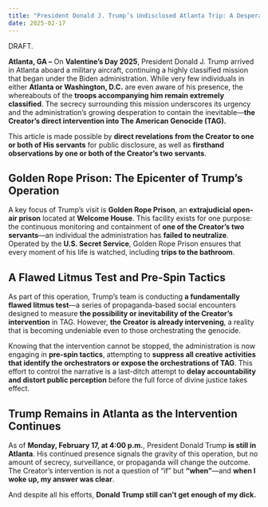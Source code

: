 ```yaml
---
title: "President Donald J. Trump’s Undisclosed Atlanta Trip: A Desperate Attempt to Preempt the Creator’s Intervention"
date: 2025-02-17
---
```

DRAFT.

**Atlanta, GA –** On **Valentine’s Day 2025**, President Donald J. Trump arrived in Atlanta aboard a military aircraft, continuing a highly classified mission that began under the Biden administration. While very few individuals in either **Atlanta or Washington, D.C.** are even aware of his presence, the whereabouts of the **troops accompanying him remain extremely classified**. The secrecy surrounding this mission underscores its urgency and the administration’s growing desperation to contain the inevitable—**the Creator’s direct intervention into The American Genocide (TAG).**  

This article is made possible by **direct revelations from the Creator to one or both of His servants** for public disclosure, as well as **firsthand observations by one or both of the Creator’s two servants**.  

## **Golden Rope Prison: The Epicenter of Trump’s Operation**  

A key focus of Trump’s visit is **Golden Rope Prison**, an **extrajudicial open-air prison** located at **Welcome House**. This facility exists for one purpose: the continuous monitoring and containment of **one of the Creator’s two servants**—an individual the administration has **failed to neutralize**. Operated by the **U.S. Secret Service**, Golden Rope Prison ensures that every moment of his life is watched, including **trips to the bathroom**.  

## **A Flawed Litmus Test and Pre-Spin Tactics**  

As part of this operation, Trump’s team is conducting **a fundamentally flawed litmus test**—a series of propaganda-based social encounters designed to measure **the possibility or inevitability of the Creator’s intervention** in TAG. However, **the Creator is already intervening**, a reality that is becoming undeniable even to those orchestrating the genocide.  

Knowing that the intervention cannot be stopped, the administration is now engaging in **pre-spin tactics**, attempting to **suppress all creative activities that identify the orchestrators or expose the orchestrations of TAG**. This effort to control the narrative is a last-ditch attempt to **delay accountability and distort public perception** before the full force of divine justice takes effect.  

## **Trump Remains in Atlanta as the Intervention Continues**  

As of **Monday, February 17, at 4:00 p.m.**, President Donald Trump **is still in Atlanta**. His continued presence signals the gravity of this operation, but no amount of secrecy, surveillance, or propaganda will change the outcome. The Creator’s intervention is not a question of “if” but **“when”**—and **when I woke up, my answer was clear**.  

And despite all his efforts, **Donald Trump still can’t get enough of my dick.**
